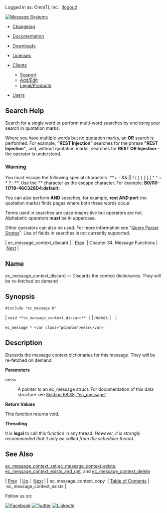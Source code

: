 Logged in as: OmniTI, Inc.  ([logout](https://support.messagesystems.com/logout.php))

[![Message Systems](https://support.messagesystems.com/images/ms-white205.png)](https://support.messagesystems.com/start.php) 

*   [Changelog](https://support.messagesystems.com/start.php?show=changelog)
*   [Documentation](https://support.messagesystems.com/docs/)
*   [Downloads](https://support.messagesystems.com/start.php)

*   [Licenses](https://support.messagesystems.com/license_summary.php)
*   <a href="">Clients</a>
    *   [Support](https://support.messagesystems.com/cs.php)
    *   [Add/Edit](https://support.messagesystems.com/edit_client.php)
    *   [Legal/Products](https://support.messagesystems.com/edit_products.php)
*   [Users](https://support.messagesystems.com/edit_customer.php)

## Search Help

Search for a single word or perform multi-word searches by enclosing your search in quotation marks.

Where you have multiple words but no quotation marks, an **OR** search is performed. For example, **"REST Injection"** searches for the phrase **"REST Injection"**, and, without quotation marks, searches for **REST OR Injection**--the operator is understood.

### Warning

You must escape the following special characters: **+ - && || ! ( ) { } [ ] ^ " ~ * ? : \**. Use the **\** character as the escape character. For example: **B0/00-11719-46C328D4\:default\:**

You can also perform **AND** searches, for example, **rest AND port** (no quotation marks) finds pages where both these words occur.

Terms used in searches are case-insensitive but operators are not. Alphabetic operators **must** be in uppercase.

Other operators can also be used. For more information see "[Query Parser Syntax](https://lucene.apache.org/core/old_versioned_docs/versions/3_0_0/queryparsersyntax.html)". Use of fields in searches is not currently supported.

| ec_message_context_discard |
| [Prev](apis.ec_message_context_copy.php)  | Chapter 34. Message Functions |  [Next](apis.ec_message_context_exists.php) |

<a name="apis.ec_message_context_discard"></a>
## Name

ec_message_context_discard — Discards the context dictionaries. They will be re-fetched on demand

## Synopsis

`#include "ec_message.h"`

| `void **ec_message_context_discard** (` | <var class="pdparam">mess</var>`)`; |   |

`ec_message * <var class="pdparam">mess</var>`;<a name="idp27896016"></a>
## Description

Discards the message context dictionaries for this message. They will be re-fetched on demand.

**Parameters**

<dl class="variablelist">

<dt>mess</dt>

<dd>

A pointer to an ec_message struct. For documentation of this data structure see [Section 68.38, “ec_message”](structs.ec_message.php "68.38. ec_message")

</dd>

</dl>

**Return Values**

This function returns void.

**Threading**

It is **legal** to call this function in any thread. *However, it is strongly recommended that it only be called from the scheduler thread.* 

<a name="idp27903904"></a>
## See Also

[ec_message_context_set](apis.ec_message_context_set.php "ec_message_context_set"),[ec_message_context_exists](apis.ec_message_context_exists.php "ec_message_context_exists"), [ec_message_context_exists_and_get](apis.ec_message_context_exists_and_get.php "ec_message_context_exists_and_get"), and [ec_message_context_delete](apis.ec_message_context_delete.php "ec_message_context_delete")

| [Prev](apis.ec_message_context_copy.php)  | [Up](ec_message.php) |  [Next](apis.ec_message_context_exists.php) |
| ec_message_context_copy  | [Table of Contents](index.php) |  ec_message_context_exists |

Follow us on:

[![Facebook](https://support.messagesystems.com/images/icon-facebook.png)](http://www.facebook.com/messagesystems) [![Twitter](https://support.messagesystems.com/images/icon-twitter.png)](http://twitter.com/#!/MessageSystems) [![LinkedIn](https://support.messagesystems.com/images/icon-linkedin.png)](http://www.linkedin.com/company/message-systems)